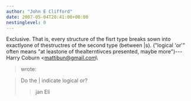 ```yaml
---
author: "John E Clifford"
date: 2007-05-04T20:41:00+00:00
nestinglevel: 0
---
```

Exclusive. That is, every structure of the fisrt type breaks sown into exactlyone of thestructres of the second type (between |s). ("logical 'or'" often means "at leastone of thealterntivces presented, maybe more")---
 Harry Coburn <[mattibun@gmail.com](mailto://mattibun@gmail.com)\
> wrote:

> Do the | indicate logical or?
>> jan Eli
>>> 
>> 
>>